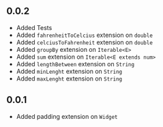 ## 0.0.2

- Added Tests
- Added `fahrenheitToCelcius` extension on `double`
- Added `celciusToFahrenheit` extension on `double`
- Added `groupBy` extension on `Iterable<E>`
- Added `sum` extension on `Iterable<E extends num>`
- Added `lengthBetween` extension on `String`
- Added `minLenght` extension on `String`
- Added `maxLenght` extension on `String`

## 0.0.1

- Added padding extension on `Widget`
